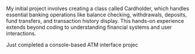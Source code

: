 My initial project involves creating a class called Cardholder, which handles essential banking operations like balance checking, withdrawals, deposits, fund transfers, and transaction history display. This hands-on experience extends beyond coding to understanding financial systems and user interactions.

Just completed a console-based ATM interface projec
